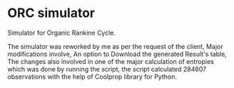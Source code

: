 # ORC simulator
Simulator for Organic Rankine Cycle.

The simulator was reworked by me as per the request of the client, Major modifications involve, An option to Download the generated Result's table, The changes also involved in one of the major calculation of entropies which was done by running the script, the script calculated 284607 observations with the help of Coolprop library for Python.
